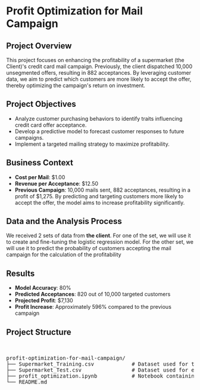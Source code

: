 # Profit Optimization for Mail Campaign

## Project Overview
This project focuses on enhancing the profitability of a supermarket (the Client)'s credit card mail campaign. Previously, the client dispatched 10,000 unsegmented offers, resulting in 882 acceptances. By leveraging customer data, we aim to predict which customers are more likely to accept the offer, thereby optimizing the campaign's return on investment.

## Project Objectives
- Analyze customer purchasing behaviors to identify traits influencing credit card offer acceptance.
- Develop a predictive model to forecast customer responses to future campaigns.
- Implement a targeted mailing strategy to maximize profitability.


## Business Context
- **Cost per Mail**: $1.00
- **Revenue per Acceptance**: $12.50
- **Previous Campaign**: 10,000 mails sent, 882 acceptances, resulting in a profit of $1,275.
By predicting and targeting customers more likely to accept the offer, the model aims to increase profitability significantly.


## Data and the Analysis Process
We received 2 sets of data from **the client**. For one of the set, we will use it to create and fine-tuning the logistic regression model. For the other set, we will use it to predict the probability of customers accepting the mail campaign for the calculation of the profitability


## Results
- **Model Accuracy**: 80%
- **Predicted Acceptances**: 820 out of 10,000 targeted customers
- **Projected Profit**: $7,130
- **Profit Increase**: Approximately 596% compared to the previous campaign


## Project Structure
<pre> 

profit-optimization-for-mail-campaign/
├── Supermarket_Training.csv            # Dataset used for training the predictive model
├── Supermarket_Test.csv                # Dataset used for evaluating the model's performance
├── profit_optimization.ipynb           # Notebook containing data analysis, model development, and evaluation
└── README.md

</pre>
